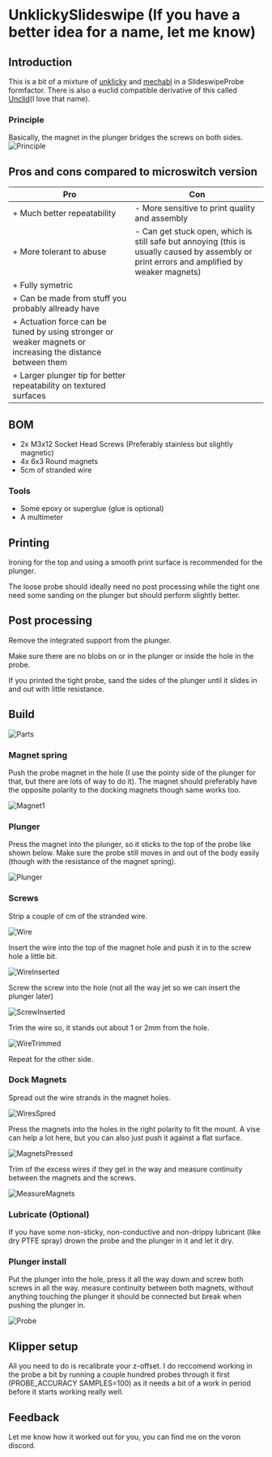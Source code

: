 # UnklickySlideswipe (If you have a better idea for a name, let me know)
## Introduction
This is a bit of a mixture of [unklicky](https://github.com/majarspeed/Unklicky/tree/main/Unklicky) and [mechabl](https://www.thingiverse.com/thing:4736440) in a SlideswipeProbe formfactor. There is also a euclid compatible derivative of this called [Unclid](https://github.com/Minsekt/unclid)(I love that name).

### Principle
Basically, the magnet in the plunger bridges the screws on both sides.
![Principle](Images/Principle.JPG)

## Pros and cons compared to microswitch version
| Pro | Con |
| ---- | ---- |
| + Much better repeatability | - More sensitive to print quality and assembly |
| + More tolerant to abuse | - Can get stuck open, which is still safe but annoying (this is usually caused by assembly or print errors and amplified by weaker magnets) |
| + Fully symetric |  |
| + Can be made from stuff you probably allready have  |  |
| + Actuation force can be tuned by using stronger or weaker magnets or increasing the distance between them  |  |
| + Larger plunger tip for better repeatability on textured surfaces  |  |

## BOM
- 2x M3x12 Socket Head Screws (Preferably stainless but slightly magnetic)
- 4x 6x3 Round magnets
- 5cm of stranded wire

### Tools
- Some epoxy or superglue (glue is optional)
- A multimeter

## Printing
Ironing for the top and using a smooth print surface is recommended for the plunger.

The loose probe should ideally need no post processing while the tight one need some sanding on the plunger but should perform slightly better.

## Post processing
Remove the integrated support from the plunger.

Make sure there are no blobs on or in the plunger or inside the hole in the probe.

If you printed the tight probe, sand the sides of the plunger until it slides in and out with little resistance.

## Build
![Parts](Images/Parts.JPG)
### Magnet spring
Push the probe magnet in the hole (I use the pointy side of the plunger for that, but there are lots of way to do it). The magnet should preferably have the opposite polarity to the docking magnets though same works too.

![Magnet1](Images/Magnet1.JPG)
### Plunger
Press the magnet into the plunger, so it sticks to the top of the probe like shown below.
Make sure the probe still moves in and out of the body easily (though with the resistance of the magnet spring).

![Plunger](Images/Plunger.JPG)
### Screws
Strip a couple of cm of the stranded wire.

![Wire](Images/Wire.JPG)

Insert the wire into the top of the magnet hole and push it in to the screw hole a little bit.

![WireInserted](Images/WireInserted.JPG)

Screw the screw into the hole (not all the way jet so we can insert the plunger later)

![ScrewInserted](Images/ScrewInserted.JPG)

Trim the wire so, it stands out about 1 or 2mm from the hole.

![WireTrimmed](Images/WireTrimmed.JPG)

Repeat for the other side.
### Dock Magnets
Spread out the wire strands in the magnet holes.

![WiresSpred](Images/WiresSpread.JPG)

Press the magnets into the holes in the right polarity to fit the mount. A vise can help a lot here, but you can also just push it against a flat surface.

![MagnetsPressed](Images/MagnetsPressed.JPG)

Trim of the excess wires if they get in the way and measure continuity between the magnets and the screws.

![MeasureMagnets](Images/MeasureMagnets.JPG)

### Lubricate (Optional)
If you have some non-sticky, non-conductive and non-drippy lubricant (like dry PTFE spray) drown the probe and the plunger in it and let it dry.

### Plunger install
Put the plunger into the hole, press it all the way down and screw both screws in all the way. measure continuity between both magnets, without anything touching the plunger it should be connected but break when pushing the plunger in.

![Probe](Images/Probe.JPG)

## Klipper setup
All you need to do is recalibrate your z-offset.
I do reccomend working in the probe a bit by running a couple hundred probes through it first (PROBE_ACCURACY SAMPLES=100) as it needs a bit of a work in period before it starts working really well.

## Feedback
Let me know how it worked out for you, you can find me on the voron discord.